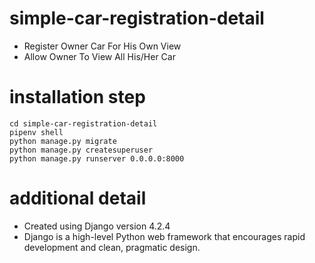 # simple-car-registration-detail
- Register Owner Car For His Own View
- Allow Owner To View All His/Her Car

# installation step
```
cd simple-car-registration-detail
pipenv shell
python manage.py migrate
python manage.py createsuperuser
python manage.py runserver 0.0.0.0:8000
```

# additional detail
- Created using Django version 4.2.4
- Django is a high-level Python web framework that encourages rapid development and clean, pragmatic design.

